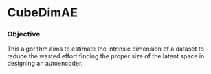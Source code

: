 # CubeDimAE

### Objective

This algorithm aims to estimate the intrinsic dimension of a dataset to reduce the wasted effort finding the proper size of the latent space in designing an autoencoder.
